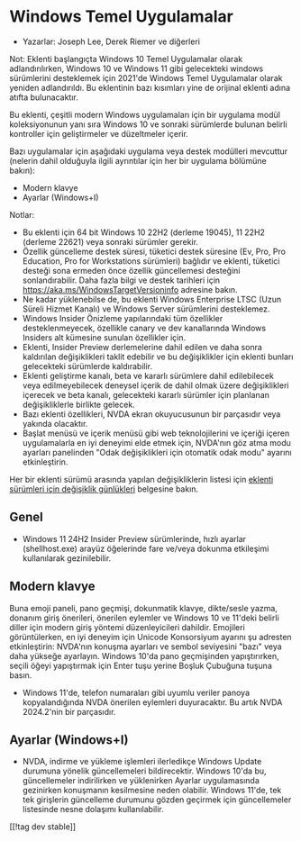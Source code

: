 # Windows Temel Uygulamalar #

* Yazarlar: Joseph Lee, Derek Riemer ve diğerleri

Not: Eklenti başlangıçta Windows 10 Temel Uygulamalar olarak
adlandırılırken, Windows 10 ve Windows 11 gibi gelecekteki windows
sürümlerini desteklemek için 2021'de Windows Temel Uygulamalar olarak
yeniden adlandırıldı. Bu eklentinin bazı kısımları yine de orijinal eklenti
adına atıfta bulunacaktır.

Bu eklenti, çeşitli modern Windows uygulamaları için bir uygulama modül
koleksiyonunun yanı sıra Windows 10 ve sonraki sürümlerde bulunan belirli
kontroller için geliştirmeler ve düzeltmeler içerir.

Bazı uygulamalar için aşağıdaki uygulama veya destek modülleri  mevcuttur
(nelerin dahil olduğuyla ilgili ayrıntılar için her bir uygulama bölümüne
bakın):

* Modern klavye
* Ayarlar (Windows+I)

Notlar:

* Bu eklenti için 64 bit Windows 10 22H2 (derleme 19045), 11 22H2 (derleme
  22621) veya sonraki sürümler gerekir.
* Özellik güncelleme destek süresi, tüketici destek süresine (Ev, Pro, Pro
  Education, Pro for Workstations sürümleri) bağlıdır ve eklenti, tüketici
  desteği sona ermeden önce özellik güncellemesi desteğini
  sonlandırabilir. Daha fazla bilgi ve destek tarihleri ​​için
  <https://aka.ms/WindowsTargetVersioninfo> adresine bakın.
* Ne kadar yüklenebilse de, bu eklenti Windows Enterprise LTSC (Uzun Süreli
  Hizmet Kanalı) ve Windows Server sürümlerini desteklemez.
* Windows Insider Önizleme yapılarındaki tüm özellikler desteklenmeyecek,
  özellikle canary ve dev kanallarında Windows Insiders alt kümesine sunulan
  özellikler için.
* Eklenti, Insider Preview derlemelerine dahil edilen ve daha sonra
  kaldırılan değişiklikleri taklit edebilir ve bu değişiklikler için eklenti
  bunları gelecekteki sürümlerde kaldırabilir.
* Eklenti geliştirme kanalı, beta ve kararlı sürümlere dahil edilebilecek
  veya edilmeyebilecek deneysel içerik de dahil olmak üzere değişiklikleri
  içerecek ve beta kanalı, gelecekteki kararlı sürümler için planlanan
  değişikliklerle birlikte gelecek.
* Bazı eklenti özellikleri, NVDA ekran okuyucusunun bir parçasıdır veya
  yakında olacaktır.
* Başlat menüsü ve içerik menüsü gibi web teknolojilerini ve içeriği içeren
  uygulamalarla en iyi deneyimi elde etmek için, NVDA'nın göz atma modu
  ayarları panelinden "Odak değişiklikleri için otomatik odak modu" ayarını
  etkinleştirin.

Her bir eklenti sürümü arasında yapılan değişikliklerin listesi için
[eklenti sürümleri için değişiklik günlükleri][1] belgesine bakın.

## Genel

* Windows 11 24H2 Insider Preview sürümlerinde, hızlı ayarlar
  (shellhost.exe) arayüz öğelerinde fare ve/veya dokunma etkileşimi
  kullanılarak gezinilebilir.

## Modern klavye

Buna emoji paneli, pano geçmişi, dokunmatik klavye, dikte/sesle yazma,
donanım giriş önerileri, önerilen eylemler ve Windows 10 ve 11'deki belirli
diller için modern giriş yöntemi düzenleyicileri dahildir. Emojileri
görüntülerken, en iyi deneyim için Unicode Konsorsiyum ayarını şu adresten
etkinleştirin: NVDA'nın konuşma ayarları ve sembol seviyesini "bazı" veya
daha yükseğe ayarlayın. Windows 10'da pano geçmişinden yapıştırırken, seçili
öğeyi yapıştırmak için Enter tuşu yerine Boşluk Çubuğuna tuşuna basın.

* Windows 11'de, telefon numaraları gibi uyumlu veriler panoya
  kopyalandığında NVDA önerilen eylemleri duyuracaktır. Bu artık NVDA
  2024.2'nin bir parçasıdır.

## Ayarlar (Windows+I)

* NVDA, indirme ve yükleme işlemleri ilerledikçe Windows Update durumuna
  yönelik güncellemeleri bildirecektir. Windows 10'da bu, güncellemeler
  indirilirken ve yüklenirken Ayarlar uygulamasında gezinirken konuşmanın
  kesilmesine neden olabilir. Windows 11'de, tek tek girişlerin güncelleme
  durumunu gözden geçirmek için güncellemeler listesinde nesne dolaşımı
  kullanılabilir.

[[!tag dev stable]]

[1]: https://github.com/josephsl/wintenapps/wiki/w10changelog
